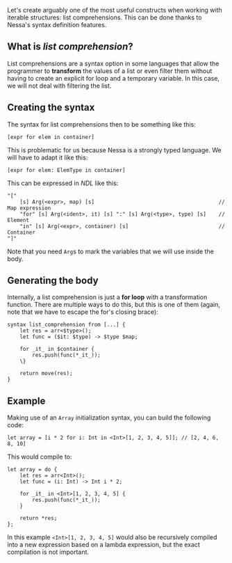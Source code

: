 Let's create arguably one of the most useful constructs when working with iterable structures:
list comprehensions. This can be done thanks to Nessa's syntax definition features.

## What is *list comprehension*?

List comprehensions are a syntax option in some languages that allow the programmer to
**transform** the values of a list or even filter them without having to create an explicit for loop and
a temporary variable. In this case, we will not deal with filtering the list.

## Creating the syntax

The syntax for list comprehensions then to be something like this:

```
[expr for elem in container]
```

This is problematic for us because Nessa is a strongly typed language. We will have to adapt it like this:

```
[expr for elem: ElemType in container]
```

This can be expressed in *NDL* like this:

```
"[" 
    [s] Arg(<expr>, map) [s]                                        // Map expression
    "for" [s] Arg(<ident>, it) [s] ":" [s] Arg(<type>, type) [s]    // Element
    "in" [s] Arg(<expr>, container) [s]                             // Container
"]"
```

Note that you need `Arg`s to mark the variables that we will use inside the body.

## Generating the body

Internally, a list comprehension is just a **for loop** with a transformation function. There are multiple ways to do this, but
this is one of them (again, note that we have to escape the for's closing brace):

```
syntax list_comprehension from [...] {
    let res = arr<$type>();
    let func = ($it: $type) -> $type $map;

    for _it_ in $container {
        res.push(func(*_it_));
    \}
    
    return move(res);
}
```

## Example

Making use of an `Array` initialization syntax, you can build the following code:

```
let array = [i * 2 for i: Int in <Int>[1, 2, 3, 4, 5]]; // [2, 4, 6, 8, 10]
```

This would compile to:

```
let array = do {
    let res = arr<Int>();
    let func = (i: Int) -> Int i * 2;

    for _it_ in <Int>[1, 2, 3, 4, 5] {
        res.push(func(*_it_));
    }

    return *res;
};
```

In this example `<Int>[1, 2, 3, 4, 5]` would also be recursively compiled into a new expression based on a lambda expression, but
the exact compilation is not important.
